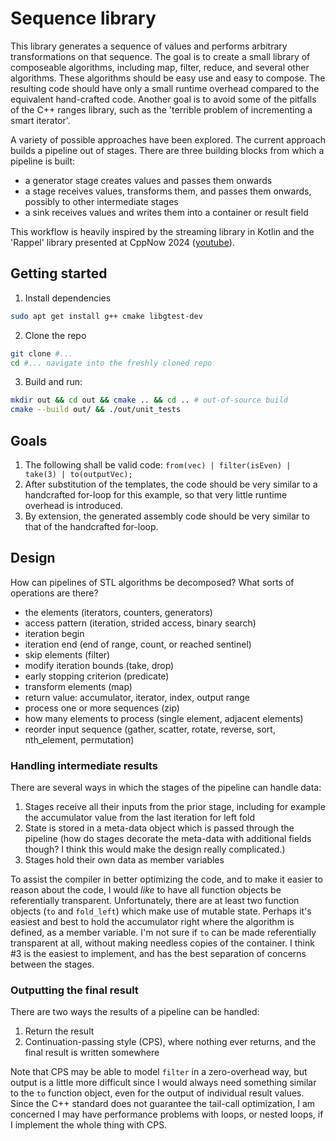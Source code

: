 # Sequence library

This library generates a sequence of values and performs arbitrary transformations on that sequence.
The goal is to create a small library of composeable algorithms, including map, filter, reduce, and several other algorithms.
These algorithms should be easy use and easy to compose.
The resulting code should have only a small runtime overhead compared to the equivalent hand-crafted code.
Another goal is to avoid some of the pitfalls of the C++ ranges library, such as the 'terrible problem of incrementing a smart iterator'.

A variety of possible approaches have been explored.
The current approach builds a pipeline out of stages.
There are three building blocks from which a pipeline is built:
- a generator stage creates values and passes them onwards
- a stage receives values, transforms them, and passes them onwards, possibly to other intermediate stages
- a sink receives values and writes them into a container or result field

This workflow is heavily inspired by the streaming library in Kotlin and the 'Rappel' library presented at CppNow 2024 ([youtube](https://www.youtube.com/watch?v=itnyR9j8y6E)).

## Getting started

1. Install dependencies
```bash
sudo apt get install g++ cmake libgtest-dev
```

2. Clone the repo
```bash
git clone #...
cd #... navigate into the freshly cloned repo
```

3. Build and run:
```bash
mkdir out && cd out && cmake .. && cd .. # out-of-source build
cmake --build out/ && ./out/unit_tests
```

## Goals

1. The following shall be valid code: `from(vec) | filter(isEven) | take(3) | to(outputVec);`
2. After substitution of the templates, the code should be very similar to a handcrafted for-loop for this example, so that very little runtime overhead is introduced.
3. By extension, the generated assembly code should be very similar to that of the handcrafted for-loop.

## Design

How can pipelines of STL algorithms be decomposed? What sorts of operations are there?
- the elements (iterators, counters, generators)
- access pattern (iteration, strided access, binary search)
- iteration begin
- iteration end (end of range, count, or reached sentinel)
- skip elements (filter)
- modify iteration bounds (take, drop)
- early stopping criterion (predicate)
- transform elements (map)
- return value: accumulator, iterator, index, output range
- process one or more sequences (zip)
- how many elements to process (single element, adjacent elements)
- reorder input sequence (gather, scatter, rotate, reverse, sort, nth_element, permutation)

### Handling intermediate results

There are several ways in which the stages of the pipeline can handle data:

1. Stages receive all their inputs from the prior stage, including for example the accumulator value from the last iteration for left fold
2. State is stored in a meta-data object which is passed through the pipeline (how do stages decorate the meta-data with additional fields though? I think this would make the design really complicated.)
3. Stages hold their own data as member variables

To assist the compiler in better optimizing the code, and to make it easier to reason about the code, I would _like_ to have all function objects be referentially transparent.
Unfortunately, there are at least two function objects (`to` and `fold_left`) which make use of mutable state.
Perhaps it's easiest and best to hold the accumulator right where the algorithm is defined, as a member variable.
I'm not sure if `to` can be made referentially transparent at all, without making needless copies of the container.
I think #3 is the easiest to implement, and has the best separation of concerns between the stages.

### Outputting the final result

There are two ways the results of a pipeline can be handled:
1. Return the result
2. Continuation-passing style (CPS), where nothing ever returns, and the final result is written somewhere

Note that CPS may be able to model `filter` in a zero-overhead way, but output is a little more difficult since I would always need something similar to the `to` function object, even for the output of individual result values.
Since the C++ standard does not guarantee the tail-call optimization, I am concerned I may have performance problems with loops, or nested loops, if I implement the whole thing with CPS.
